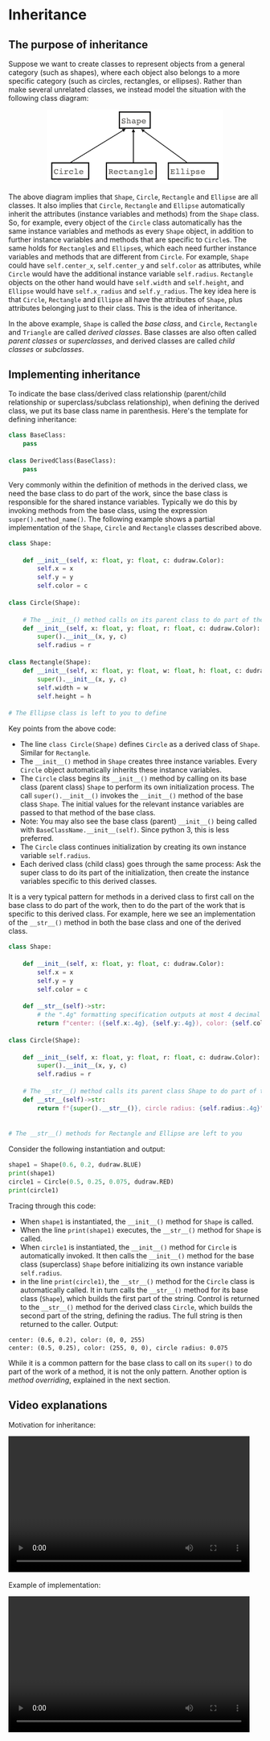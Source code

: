 # Inheritance

## The purpose of inheritance

Suppose we want to create classes to represent objects from a general category (such as shapes), where each object also belongs to a more specific category (such as circles, rectangles, or ellipses). Rather than make several unrelated classes, we instead model the situation with the following class diagram:

<center>
<img src="class_diagram_inheritance.png" alt="memory diagram of two variables referring to the same Point objects" width = 350 class = "center">
</center>

The above diagram implies that `Shape`, `Circle`, `Rectangle` and `Ellipse` are all classes. It also implies that `Circle`, `Rectangle` and `Ellipse` automatically inherit the attributes (instance variables and methods) from the `Shape` class. So, for example, every object of the `Circle` class automatically has the same instance variables and methods as every `Shape` object, in addition to further instance variables and methods that are specific to `Circle`s. The same holds for `Rectangle`s and `Ellipse`s, which each need further instance variables and methods that are different from `Circle`. For example, `Shape` could have `self.center_x`, `self.center_y` and `self.color` as attributes, while `Circle` would have the additional instance variable `self.radius`. `Rectangle` objects on the other hand would have `self.width` and `self.height`, and `Ellipse` would have `self.x_radius` and `self.y_radius`. The key idea here is that `Circle`, `Rectangle` and `Ellipse` all have the attributes of `Shape`, plus attributes belonging just to their class. This is the idea of inheritance.

In the above example, `Shape` is called the *base class*, and `Circle`, `Rectangle` and `Triangle` are called *derived classes*. Base classes are also often called *parent classes* or *superclasses*, and derived classes are called *child classes* or *subclasses*.

## Implementing inheritance

To indicate the base class/derived class relationship (parent/child relationship or superclass/subclass relationship), when defining the derived class, we put its base class name in parenthesis. Here's the template for defining inheritance:

```python
class BaseClass:
    pass

class DerivedClass(BaseClass):
    pass
```

Very commonly within the definition of methods in the derived class, we need the base class to do part of the work, since the base class is responsible for the shared instance variables. Typically we do this by invoking methods from the base class, using the expression `super().method_name()`. The following example shows a partial implementation of the `Shape`, `Circle` and `Rectangle` classes described above.

```python
class Shape:

    def __init__(self, x: float, y: float, c: dudraw.Color):
        self.x = x
        self.y = y
        self.color = c

class Circle(Shape):

    # The __init__() method calls on its parent class to do part of the initialization work
    def __init__(self, x: float, y: float, r: float, c: dudraw.Color):
        super().__init__(x, y, c)
        self.radius = r

class Rectangle(Shape):
    def __init__(self, x: float, y: float, w: float, h: float, c: dudraw.Color):
        super().__init__(x, y, c)
        self.width = w
        self.height = h

# The Ellipse class is left to you to define
```

Key points from the above code:
* The line `class Circle(Shape)` defines `Circle` as a derived class of `Shape`. Similar for `Rectangle`.
* The `__init__()` method in `Shape` creates three instance variables. Every `Circle` object automatically inherits these instance variables.
* The `Circle` class begins its `__init__()` method by calling on its base class (parent class) `Shape` to perform its own initialization process. The call `super().__init__()` invokes the `__init__()` method of the base class `Shape`. The initial values for the relevant instance variables are passed to that method of the base class.
* Note: You may also see the base class (parent) `__init__()` being called with `BaseClassName.__init__(self)`. Since python 3, this is less preferred.
* The `Circle` class continues initialization by creating its own instance variable `self.radius`.
* Each derived class (child class) goes through the same process: Ask the super class to do its part of the initialization, then create the instance variables specific to this derived classes.

It is a very typical pattern for methods in a derived class to first call on the base class to do part of the work, then to do the part of the work that is specific to this derived class. For example, here we see an implementation of the `__str__()` method in both the base class and one of the derived class.

```python
class Shape:

    def __init__(self, x: float, y: float, c: dudraw.Color):
        self.x = x
        self.y = y
        self.color = c

    def __str__(self)->str:
        # the ".4g" formatting specification outputs at most 4 decimal places
        return f"center: ({self.x:.4g}, {self.y:.4g}), color: {self.color}"

class Circle(Shape):

    def __init__(self, x: float, y: float, r: float, c: dudraw.Color):
        super().__init__(x, y, c)
        self.radius = r

    # The __str__() method calls its parent class Shape to do part of the formatting work
    def __str__(self)->str:
        return f"{super().__str__()}, circle radius: {self.radius:.4g}"


# The __str__() methods for Rectangle and Ellipse are left to you
```
Consider the following instantiation and output:
```python
shape1 = Shape(0.6, 0.2, dudraw.BLUE)
print(shape1)
circle1 = Circle(0.5, 0.25, 0.075, dudraw.RED)
print(circle1)
```
Tracing through this code: 
* When `shape1` is instantiated, the `__init__()` method for `Shape` is called.
* When the line `print(shape1)` executes, the `__str__()` method for `Shape` is called.
* When `circle1` is instantiated, the `__init__()` method for `Circle` is automatically invoked. It then calls the `__init__()` method for the base class (superclass) `Shape` before initializing its own instance variable `self.radius`.
* in the line `print(circle1)`, the `__str__()` method for the `Circle` class is automatically called. It in turn calls the `__str__()` method for its base class (`Shape`), which builds the first part of the string. Control is returned to the `__str__()` method for the derived class `Circle`, which builds the second part of the string, defining the radius. The full string is then returned to the caller.
Output:
```
center: (0.6, 0.2), color: (0, 0, 255)
center: (0.5, 0.25), color: (255, 0, 0), circle radius: 0.075
```
While it is a common pattern for the base class to call on its `super()` to do part of the work of a method, it is not the only pattern. Another option is *method overriding*, explained in the next section.

## Video explanations

Motivation for inheritance:

<video src="https://cs.du.edu/~ftl/1352/videos/inheritance/inheritance_motivation.mp4" width="480" height="270" controls></video>

Example of implementation:

<video src="https://cs.du.edu/~ftl/1352/videos/inheritance/inheritance_implementation.mp4" width="480" height="270" controls></video>
